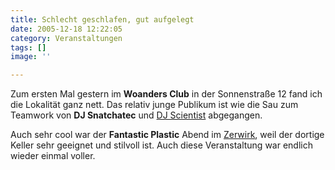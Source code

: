 ```yaml
---
title: Schlecht geschlafen, gut aufgelegt
date: 2005-12-18 12:22:05
category: Veranstaltungen
tags: []
image: ''

---
```


Zum ersten Mal gestern im **Woanders Club** in der Sonnenstraße 12 fand ich die Lokalität ganz nett. Das relativ junge Publikum ist wie die Sau zum Teamwork von **DJ Snatchatec** und [DJ Scientist](http://www.djscientist.com) abgegangen.  

  

Auch sehr cool war der **Fantastic Plastic** Abend im [Zerwirk](http://www.zerwirk.de/zerwirk/), weil der dortige Keller sehr geeignet und stilvoll ist. Auch diese Veranstaltung war endlich wieder einmal voller.
